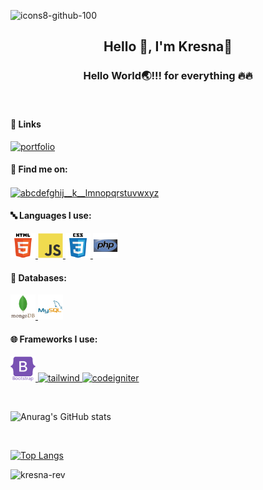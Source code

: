 ![icons8-github-100](https://user-images.githubusercontent.com/98457577/170729077-1413ca82-1286-47e6-a37a-3e5e09d23238.png)

<h2 align="center">Hello 👋, I'm Kresna🤖</h2>
<h3 align="center">Hello World🌏!!! for everything 🔥🔥</h3>

&nbsp;
<h4 align="left">🔗 Links</h4>

[![portfolio](https://img.shields.io/badge/MY_PORTFOLIO-000?style=for-the-badge&logo=kongregate&logoColor=black&color=pink)](https://kresna-rev.github.io/)


<h4 align="left">🔎 Find me on:</h4>
<p align="left">
  <a href="https://instagram.com/abcdefghij__k__lmnopqrstuvwxyz" target="blank"><img align="center" src="https://raw.githubusercontent.com/rahuldkjain/github-profile-readme-generator/master/src/images/icons/Social/instagram.svg" alt="abcdefghij__k__lmnopqrstuvwxyz" height="30" width="40" /></a>
</p>

<h4 align="left">🔤 Languages I use:</h4>
<p align="left">
  <a href="https://www.w3.org/html/" target="_blank" rel="noreferrer"> <img src="https://raw.githubusercontent.com/devicons/devicon/master/icons/html5/html5-original-wordmark.svg" alt="html5" width="40" height="40" /> </a>
  <a href="https://developer.mozilla.org/en-US/docs/Web/JavaScript" target="_blank" rel="noreferrer"> <img src="https://raw.githubusercontent.com/devicons/devicon/master/icons/javascript/javascript-original.svg" alt="javascript" width="40" height="40" /> </a>
  <a href="https://www.w3schools.com/css/" target="_blank" rel="noreferrer"> <img src="https://raw.githubusercontent.com/devicons/devicon/master/icons/css3/css3-original-wordmark.svg" alt="css3" width="40" height="40" /> </a>
  <a href="https://www.php.net" target="_blank" rel="noreferrer"> <img src="https://raw.githubusercontent.com/devicons/devicon/master/icons/php/php-original.svg" alt="php" width="40" height="40" /> </a>
</p>

<h4 align="left">💾 Databases:</h4>
<p align="left">
  <a href="https://www.mongodb.com/" target="_blank" rel="noreferrer"> <img src="https://raw.githubusercontent.com/devicons/devicon/master/icons/mongodb/mongodb-original-wordmark.svg" alt="mongodb" width="40" height="40"/> </a>
  <a href="https://www.mysql.com/" target="_blank" rel="noreferrer"> <img src="https://raw.githubusercontent.com/devicons/devicon/master/icons/mysql/mysql-original-wordmark.svg" alt="mysql" width="40" height="40" /> </a>
</p>

<h4 align="left">🌐 Frameworks I use:</h4>
<p align="left">
  <a href="https://getbootstrap.com" target="_blank" rel="noreferrer"> <img src="https://raw.githubusercontent.com/devicons/devicon/master/icons/bootstrap/bootstrap-plain-wordmark.svg" alt="bootstrap" width="40" height="40" /> </a>
  <a href="https://tailwindcss.com/" target="_blank" rel="noreferrer"> <img src="https://www.vectorlogo.zone/logos/tailwindcss/tailwindcss-icon.svg" alt="tailwind" width="40" height="40" /> </a>
  <a href="https://codeigniter.com" target="_blank" rel="noreferrer"> <img src="https://cdn.worldvectorlogo.com/logos/codeigniter.svg" alt="codeigniter" width="40" height="40" /> </a>
</p>
</h4>

<p>
&nbsp;
&nbsp;

![Anurag's GitHub stats](https://github-readme-stats.vercel.app/api?username=kresna-rev&show_icons=true&theme=radical)

</p>
<p>
&nbsp;
&nbsp;

[![Top Langs](https://github-readme-stats.vercel.app/api/top-langs/?username=kresna-rev&layout=compact&theme=radical)](https://github.com/anuraghazra/github-readme-stats)

</p>
<p>
&nbsp;
&nbsp;
<img align="left" src="https://github-readme-streak-stats.herokuapp.com/?user=kresna-rev&theme=radical" alt="kresna-rev" />
</p>
